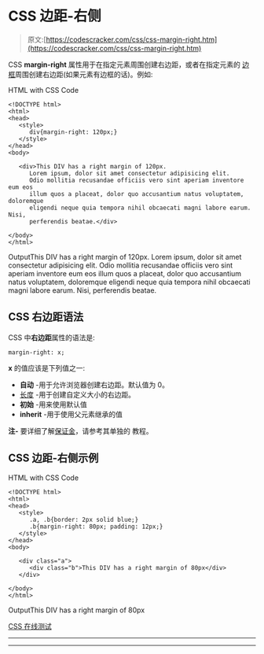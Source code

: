 # CSS 边距-右侧

> 原文:[https://codescracker.com/css/css-margin-right.htm](https://codescracker.com/css/css-margin-right.htm)

CSS **margin-right** 属性用于在指定元素周围创建右边距，或者在指定元素的 [边框](/css/css-border.htm)周围创建右边距(如果元素有边框的话)。例如:

HTML with CSS Code

```
<!DOCTYPE html>
<html>
<head>
   <style>
      div{margin-right: 120px;}
   </style>
</head>
<body>

   <div>This DIV has a right margin of 120px. 
      Lorem ipsum, dolor sit amet consectetur adipisicing elit.
      Odio mollitia recusandae officiis vero sint aperiam inventore eum eos
      illum quos a placeat, dolor quo accusantium natus voluptatem, doloremque
      eligendi neque quia tempora nihil obcaecati magni labore earum. Nisi,
      perferendis beatae.</div>

</body>
</html>
```

OutputThis DIV has a right margin of 120px. Lorem ipsum, dolor sit amet consectetur adipisicing elit. Odio mollitia recusandae officiis vero sint aperiam inventore eum eos illum quos a placeat, dolor quo accusantium natus voluptatem, doloremque eligendi neque quia tempora nihil obcaecati magni labore earum. Nisi, perferendis beatae.

## CSS 右边距语法

CSS 中**右边距**属性的语法是:

```
margin-right: x;
```

**x** 的值应该是下列值之一:

*   **自动** -用于允许浏览器创建右边距。默认值为 0。
*   [长度](/css/css-length-units.htm) -用于创建自定义大小的右边距。
*   **初始** -用来使用默认值
*   **inherit** -用于使用父元素继承的值

**注-** 要详细了解[保证金](/css/css-margin.htm)，请参考其单独的 教程。

## CSS 边距-右侧示例

HTML with CSS Code

```
<!DOCTYPE html>
<html>
<head>
   <style>
      .a, .b{border: 2px solid blue;}
      .b{margin-right: 80px; padding: 12px;}
   </style>
</head>
<body>

   <div class="a">
      <div class="b">This DIV has a right margin of 80px</div>
   </div>

</body>
</html>
```

OutputThis DIV has a right margin of 80px

[CSS 在线测试](/exam/showtest.php?subid=5)

* * *

* * *